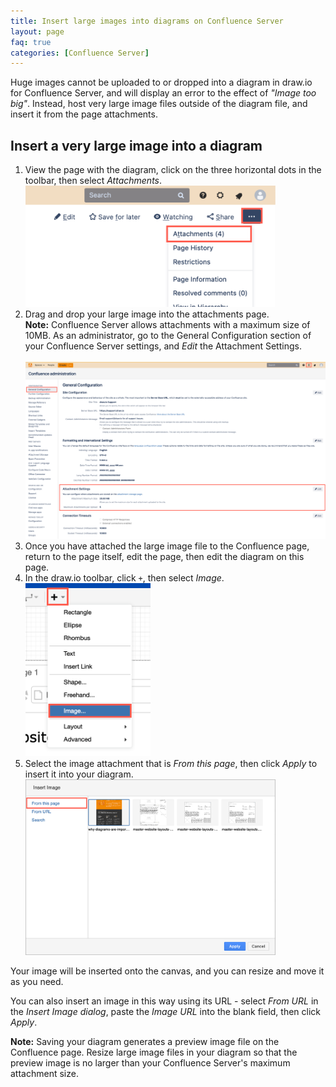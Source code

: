 ```yaml
---
title: Insert large images into diagrams on Confluence Server
layout: page
faq: true
categories: [Confluence Server]
---
```


Huge images cannot be uploaded to or dropped into a diagram in draw.io for Confluence Server, and will display an error to the effect of _"Image too big"_. Instead, host very large image files outside of the diagram file,  and insert it from the page attachments.

## Insert a very large image into a diagram

1. View the page with the diagram, click on the three horizontal dots in the toolbar, then select _Attachments_.
<br /><img src="/assets/img/blog/view-attachments-confluence-server.png" width="400" alt="View the files attached to your Confluence page">
2. Drag and drop your large image into the attachments page.
<br />**Note:** Confluence Server allows attachments with a maximum size of 10MB. As an administrator, go to the General Configuration section of your Confluence Server settings, and _Edit_ the Attachment Settings.  
<br /><img src="/assets/img/blog/attachment-settings-confluence-server.png" width="600" alt="Confluence Server attachment settings in the General Configuration section of your Server settings">
3. Once you have attached the large image file to the Confluence page, return to the page itself, edit the page, then edit the diagram on this page.
4. In the draw.io toolbar, click ``+``, then select _Image_.
<br /><img src="/assets/img/blog/insert-image-confluence-server.png" width="200" alt="Insert an image into a draw.io diagram on Confluence Server from the diagram editor">
5. Select the image attachment that is _From this page_, then click _Apply_ to insert it into your diagram.
<br /><img src="/assets/img/blog/insert-image-from-this-page-confluence-server.png" width="400" alt="Select the image you want to insert into your draw.io diagram, and click Apply">

Your image will be inserted onto the canvas, and you can resize and move it as you need.

You can also insert an image in this way using its URL - select _From URL_ in the _Insert Image dialog_, paste the _Image URL_ into the blank field, then click _Apply_.

**Note:** Saving your diagram generates a preview image file on the Confluence page. Resize large image files in your diagram so that the preview image is no larger than your Confluence Server's maximum attachment size.
